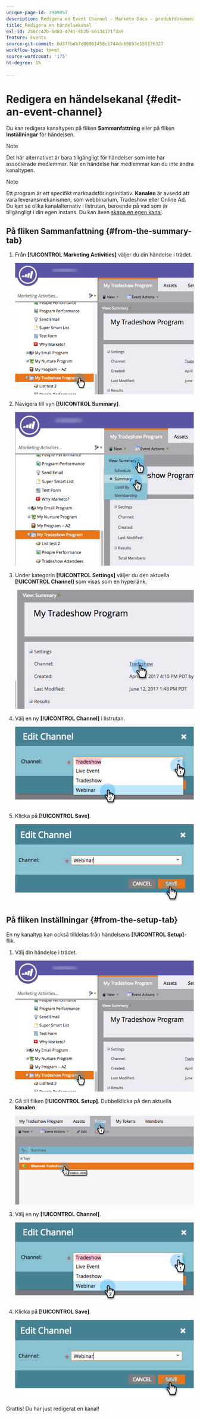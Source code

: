 ```yaml
---
unique-page-id: 2949857
description: Redigera en Event Channel - Marketo Docs - produktdokumentation
title: Redigera en händelsekanal
exl-id: 250cc42b-5d83-4741-8b2b-56134171f3a9
feature: Events
source-git-commit: 0d37fbdb7d08901458c1744dc68893e155176327
workflow-type: tm+mt
source-wordcount: '175'
ht-degree: 1%

---
```


# Redigera en händelsekanal {#edit-an-event-channel}

Du kan redigera kanaltypen på fliken **Sammanfattning** eller på fliken **Inställningar** för händelsen.

>[!NOTE]
>
>Det här alternativet är bara tillgängligt för händelser som inte har associerade medlemmar. När en händelse har medlemmar kan du inte ändra kanaltypen.

>[!NOTE]
>
>Ett program är ett specifikt marknadsföringsinitiativ. **Kanalen** är avsedd att vara leveransmekanismen, som webbinarium, Tradeshow eller Online Ad. Du kan se olika kanalalternativ i listrutan, beroende på vad som är tillgängligt i din egen instans. Du kan även [skapa en egen kanal](/help/marketo/product-docs/administration/tags/create-a-program-channel.md).

## På fliken Sammanfattning {#from-the-summary-tab}

1. Från **[!UICONTROL Marketing Activities]** väljer du din händelse i trädet.

   ![](assets/eventprogramseelct.png)

1. Navigera till vyn **[!UICONTROL Summary]**.

   ![](assets/eventprogramsummary.png)

1. Under kategorin **[!UICONTROL Settings]** väljer du den aktuella **[!UICONTROL Channel]** som visas som en hyperlänk.

   ![](assets/channeltypeevent.png)

1. Välj en ny **[!UICONTROL Channel]** i listrutan.

   ![](assets/tradeshowchange.png)

1. Klicka på **[!UICONTROL Save]**.

   ![](assets/2017-06-13-09-35-53.png)

## På fliken Inställningar {#from-the-setup-tab}

En ny kanaltyp kan också tilldelas från händelsens **[!UICONTROL Setup]**-flik.

1. Välj din händelse i trädet.

   ![](assets/eventprogramseelct.png)

1. Gå till fliken **[!UICONTROL Setup]**. Dubbelklicka på den aktuella **kanalen**.

   ![](assets/setuptabchangechannel.png)

1. Välj en ny **[!UICONTROL Channel]**.

   ![](assets/tradeshowchange.png)

1. Klicka på **[!UICONTROL Save]**.

   ![](assets/2017-06-13-09-35-53.png)

Grattis! Du har just redigerat en kanal!
